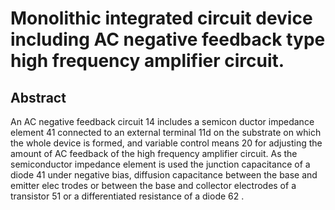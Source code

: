 # Monolithic integrated circuit device including AC negative feedback type high frequency amplifier circuit.

## Abstract
An AC negative feedback circuit 14 includes a semicon ductor impedance element 41 connected to an external terminal 11d on the substrate on which the whole device is formed, and variable control means 20 for adjusting the amount of AC feedback of the high frequency amplifier circuit. As the semiconductor impedance element is used the junction capacitance of a diode 41 under negative bias, diffusion capacitance between the base and emitter elec trodes or between the base and collector electrodes of a transistor 51 or a differentiated resistance of a diode 62 .